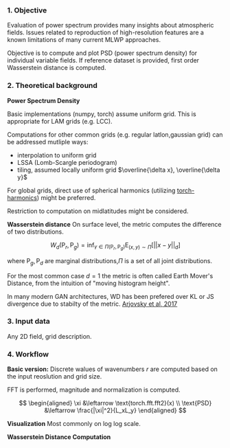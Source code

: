 ### **1\. Objective**

Evaluation of power spectrum provides many insights about atmospheric fields. Issues related to reproduction of high-resolution features are a known limitations of many current MLWP approaches.

Objective is to compute and plot PSD (power spectrum density) for individual variable fields. If reference dataset is provided, first order Wasserstein distance is computed.

###

### **2\. Theoretical background**

**Power Spectrum Density**

Basic implementations (numpy, torch) assume uniform grid. This is appropriate for LAM grids (e.g. LCC).

Computations for other common grids (e.g. regular latlon,gaussian grid) can be addressed mutliple ways:
* interpolation to uniform grid
* LSSA (Lomb-Scargle periodogram)
* tiling, assumed locally uniform grid $\overline{\delta x}, \overline{\delta y}$

For global grids, direct use of spherical harmonics (utilizing [torch-harmonics](https://github.com/NVIDIAtorch-harmonics/tree/main)) might be preferred.

Restriction to computation on midlatitudes might be considered.


**Wasserstein distance**
On surface level, the metric computes the difference of two distributions. 

$$
    W_d(\text{P}_r, \text{P}_g) = \inf_{\gamma \in \Pi
    (\text{P}_r, \text{P}_g)} \text{E}_{(x,y) \sim \Pi}
    [||x-y||_d]
$$

where $\text{P}_g, \text{P}_d$ are marginal distributions,$\Pi$ is a set of all joint distributions. 

For the most  common case $d=1$ the metric is often called Earth Mover's Distance, from the intuition of "moving histogram height".

In many modern GAN architectures, WD has been prefered over KL or JS divergence due to stabilty of the metric.
[Arjovsky et al, 2017](https://arxiv.org/pdf/1701.07875v3)


###

### **3\. Input data**

Any 2D field, grid description.

### **4\. Workflow**

**Basic version:**
Discrete walues of wavenumbers $r$ are computed based on the input reoslution and grid size.

FFT is performed, magnitude and normalization is computed. 

$$
\begin{aligned}
    \xi &\leftarrow \text{torch.fft.fft2}(x) \\
    \text{PSD} &\leftarrow \frac{|\xi|^2}{L_xL_y}
\end{aligned}
$$

**Visualization**
Most commonly on log log scale.

**Wasserstein Distance Computation**
